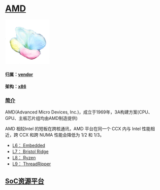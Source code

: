 ﻿# [AMD](https://github.com/sochub/AMD) 
[![sites](SoC/SoC.png)](http://www.qitas.cn) 
#### 归属：[vendor](https://github.com/sochub/vendor) 
#### 架构：[x86](https://github.com/sochub/X86) 

### [简介](https://github.com/sochub/AMD/wiki)

AMD(Advanced Micro Devices, Inc.)，成立于1969年，3A构建方案(CPU、GPU、主板芯片组均由AMD制造提供)

AMD 相较Intel 的短板在跨核通讯，AMD 平台在同一个 CCX 内与 Intel 性能相近，跨 CCX 和跨 NUMA 性能会降低为 1/2 和 1/3。

* [L6： Embedded](https://www.amd.com/zh-hans/products/embedded)
* [L7： Bristol Ridge](https://www.amd.com/zh-hans/processors/athlon-and-a-series)
* [L8： Ryzen](https://github.com/sochub/Ryzen)
* [L9： ThreadRipper](https://www.amd.com/zh-hans/products/ryzen-threadripper)

##  [SoC资源平台](http://www.qitas.cn)